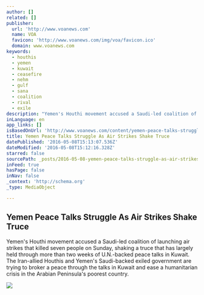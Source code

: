 ```yaml
---
author: []
related: []
publisher:
  url: 'http://www.voanews.com'
  name: VOA
  favicon: 'http://www.voanews.com/img/voa/favicon.ico'
  domain: www.voanews.com
keywords:
  - houthis
  - yemen
  - kuwait
  - ceasefire
  - nehm
  - gulf
  - sana
  - coalition
  - rival
  - exile
description: "Yemen's Houthi movement accused a Saudi-led coalition of launching air strikes that killed seven people on Sunday, shaking a truce that has largely held through more than two weeks of U.N.-backed peace talks in Kuwait. The Iran-allied Houthis and Yemen's Saudi-backed exiled government are trying to broker a peace through the talks in Kuwait and ease a humanitarian crisis in the Arabian Peninsula's poorest country."
inLanguage: en
app_links: []
isBasedOnUrl: 'http://www.voanews.com/content/yemen-peace-talks-struggle-as-air-strikes-shake-truce/3320530.html'
title: Yemen Peace Talks Struggle As Air Strikes Shake Truce
datePublished: '2016-05-08T15:13:07.536Z'
dateModified: '2016-05-08T15:12:16.328Z'
starred: false
sourcePath: _posts/2016-05-08-yemen-peace-talks-struggle-as-air-strikes-shake-truce.md
inFeed: true
hasPage: false
inNav: false
_context: 'http://schema.org'
_type: MediaObject

---
```

<article style=""><h1>Yemen Peace Talks Struggle As Air Strikes Shake Truce</h1><p>Yemen's Houthi movement accused a Saudi-led coalition of launching air strikes that killed seven people on Sunday, shaking a truce that has largely held through more than two weeks of U.N.-backed peace talks in Kuwait. The Iran-allied Houthis and Yemen's Saudi-backed exiled government are trying to broker a peace through the talks in Kuwait and ease a humanitarian crisis in the Arabian Peninsula's poorest country.</p><img src="http://gdb.voanews.com/8BC1C621-4C6C-4AE0-8BD4-FB9197D0B091_cx0_cy5_cw0_mw1024_mh1024_s.jpg" /></article>